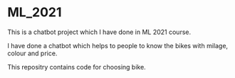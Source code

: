 # ML_2021

This is a chatbot project which I have done in ML 2021 course.

I have done a chatbot which helps to people to know the bikes with milage, colour and price.

This repositry contains code for choosing bike.

